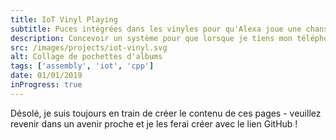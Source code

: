 ```yaml
---
title: IoT Vinyl Playing
subtitle: Puces intégrées dans les vinyles pour qu'Alexa joue une chanson lorsqu'un téléphone est tenu à proximité
description: Concevoir un système pour que lorsque je tiens mon téléphone devant un vinyle trouvé dans ma chambre, il commence à jouer une chanson de cet album de mon Alexa.
src: /images/projects/iot-vinyl.svg
alt: Collage de pochettes d'albums
tags: ['assembly', 'iot', 'cpp']
date: 01/01/2019
inProgress: true
---
```


Désolé, je suis toujours en train de créer le contenu de ces pages - veuillez revenir dans un avenir proche et je les ferai créer avec le lien GitHub !
